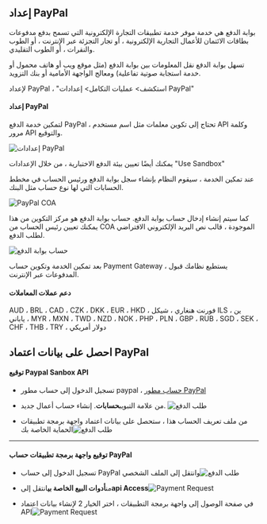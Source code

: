 ## إعداد PayPal

بوابة الدفع هي خدمة موفر خدمة تطبيقات التجارة الإلكترونية التي تسمح بدفع مدفوعات بطاقات الائتمان للأعمال التجارية الإلكترونية ، أو تجار التجزئة عبر الإنترنت ، أو الطوب والنقرات ، أو الطوب التقليدي.

تسهل بوابة الدفع نقل المعلومات بين بوابة الدفع (مثل موقع ويب أو هاتف محمول أو خدمة استجابة صوتية تفاعلية) ومعالج الواجهة الأمامية أو بنك التزويد.

لإعداد PayPal ، "استكشف> عمليات التكامل> إعدادات PayPal"

#### إعداد PayPal

لتمكين خدمة الدفع PayPal ، تحتاج إلى تكوين معلمات مثل اسم مستخدم API وكلمة مرور API والتوقيع.

![إعدادات PayPal](https://docs.erpnext.com/files/paypal_settings.png)

يمكنك أيضًا تعيين بيئة الدفع الاختبارية ، من خلال الإعدادات "Use Sandbox"

عند تمكين الخدمة ، سيقوم النظام بإنشاء سجل بوابة الدفع ورئيس الحساب في مخطط الحسابات التي لها نوع حساب مثل البنك.

![PayPal COA](https://docs.erpnext.com/files/paypal_coa.png)

كما سيتم إنشاء إدخال حساب بوابة الدفع. حساب بوابة الدفع هو مركز التكوين من هذا يمكنك تعيين رئيس الحساب من COA الموجودة ، قالب نص البريد الإلكتروني الافتراضي لطلب الدفع.

![حساب بوابة الدفع](https://docs.erpnext.com/files/payment_gateway_account_paypal.png)

بعد تمكين الخدمة وتكوين حساب Payment Gateway ، يستطيع نظامك قبول المدفوعات عبر الإنترنت.

#### دعم عملات المعاملات

AUD ، BRL ، CAD ، CZK ، DKK ، EUR ، HKD ، فورنت هنغاري ، شيكل ILS ، ين ياباني ، MYR ، MXN ، TWD ، NZD ، NOK ، PHP ، PLN ، GBP ، RUB ، SGD ، SEK ، CHF ، THB ، TRY ، دولار أمريكي

## احصل على بيانات اعتماد PayPal

#### توقيع Paypal Sanbox API

* تسجيل الدخول إلى حساب مطور paypal ، [حساب مطور PayPal](https://developer.paypal.com/)
* من علامة التبويب**حسابات**. إنشاء حساب أعمال جديد. ![طلب الدفع](https://docs.erpnext.com/files/setup-sanbox-1.png)
    
* من ملف تعريف الحساب هذا ، ستحصل على بيانات اعتماد واجهة برمجة تطبيقات الحماية الخاصة بك![طلب الدفع](https://docs.erpnext.com/files/sanbox-credentials.png)
    

* * *

#### توقيع واجهة برمجة تطبيقات حساب PayPal

* تسجيل الدخول إلى حساب PayPal وانتقل إلى الملف الشخصي![طلب الدفع](https://docs.erpnext.com/files/api-step-1.png)
    
* من**أدوات البيع الخاصة بي**انتقل إلى**api Access**![Payment Request](https://docs.erpnext.com/files/api-step-2.png)
    
* في صفحة الوصول إلى واجهة برمجة التطبيقات ، اختر الخيار 2 لإنشاء بيانات اعتماد API![Payment Request](https://docs.erpnext.com/files/api-step-3.png)